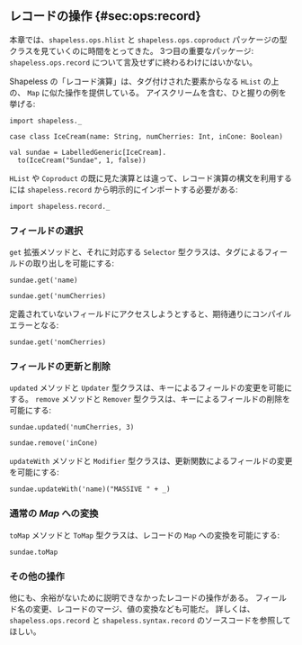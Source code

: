 ## レコードの操作 {#sec:ops:record}

本章では、`shapeless.ops.hlist` と `shapeless.ops.coproduct` パッケージの型クラスを見ていくのに時間をとってきた。
3つ目の重要なパッケージ: `shapeless.ops.record` について言及せずに終わるわけにはいかない。

Shapeless の「レコード演算」は、タグ付けされた要素からなる `HList` の上の、 `Map` に似た操作を提供している。
アイスクリームを含む、ひと握りの例を挙げる:

```tut:book:silent
import shapeless._

case class IceCream(name: String, numCherries: Int, inCone: Boolean)
```

```tut:book
val sundae = LabelledGeneric[IceCream].
  to(IceCream("Sundae", 1, false))
```

`HList` や `Coproduct` の既に見た演算とは違って、レコード演算の構文を利用するには `shapeless.record` から明示的にインポートする必要がある:

```tut:book:silent
import shapeless.record._
```

### フィールドの選択

`get` 拡張メソッドと、それに対応する `Selector` 型クラスは、タグによるフィールドの取り出しを可能にする:

```tut:book
sundae.get('name)
```

```tut:book
sundae.get('numCherries)
```

定義されていないフィールドにアクセスしようとすると、期待通りにコンパイルエラーとなる:

```tut:book:fail
sundae.get('nomCherries)
```

### フィールドの更新と削除

`updated` メソッドと `Updater` 型クラスは、キーによるフィールドの変更を可能にする。
`remove` メソッドと `Remover` 型クラスは、キーによるフィールドの削除を可能にする:

```tut:book
sundae.updated('numCherries, 3)
```

```tut:book
sundae.remove('inCone)
```

`updateWith` メソッドと `Modifier` 型クラスは、更新関数によるフィールドの変更を可能にする:

```tut:book
sundae.updateWith('name)("MASSIVE " + _)
```

### 通常の *Map* への変換

`toMap` メソッドと `ToMap` 型クラスは、レコードの `Map` への変換を可能にする:

```tut:book
sundae.toMap
```

### その他の操作
他にも、余裕がないために説明できなかったレコードの操作がある。
フィールド名の変更、レコードのマージ、値の変換なども可能だ。
詳しくは、`shapeless.ops.record` と `shapeless.syntax.record` のソースコードを参照してほしい。
